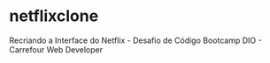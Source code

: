 # netflixclone
Recriando a Interface do Netflix - Desafio de Código Bootcamp DIO - Carrefour Web Developer
